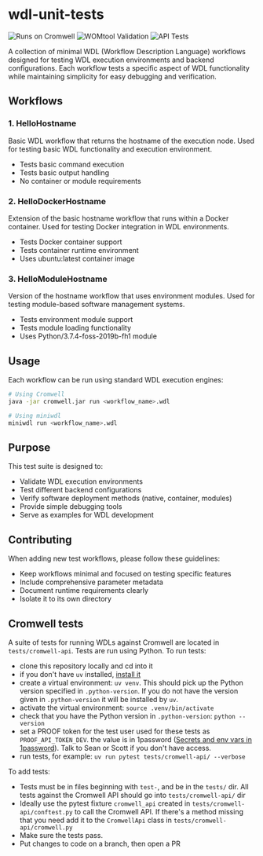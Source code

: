 # wdl-unit-tests

![Runs on Cromwell](https://github.com/FredHutch/wdl-unit-tests/actions/workflows/cromwell-test-run.yml/badge.svg)
![WOMtool Validation](https://github.com/FredHutch/wdl-unit-tests/actions/workflows/womtools-validate.yml/badge.svg)
![API Tests](https://github.com/FredHutch/wdl-unit-tests/actions/workflows/api-tests.yml/badge.svg)

A collection of minimal WDL (Workflow Description Language) workflows designed for testing WDL execution environments and backend configurations. Each workflow tests a specific aspect of WDL functionality while maintaining simplicity for easy debugging and verification.

## Workflows

### 1. HelloHostname
Basic WDL workflow that returns the hostname of the execution node. Used for testing basic WDL functionality and execution environment.
- Tests basic command execution
- Tests basic output handling
- No container or module requirements

### 2. HelloDockerHostname
Extension of the basic hostname workflow that runs within a Docker container. Used for testing Docker integration in WDL environments.
- Tests Docker container support
- Tests container runtime environment
- Uses ubuntu:latest container image

### 3. HelloModuleHostname
Version of the hostname workflow that uses environment modules. Used for testing module-based software management systems.
- Tests environment module support
- Tests module loading functionality
- Uses Python/3.7.4-foss-2019b-fh1 module

## Usage
Each workflow can be run using standard WDL execution engines:

```bash
# Using Cromwell
java -jar cromwell.jar run <workflow_name>.wdl

# Using miniwdl
miniwdl run <workflow_name>.wdl
```

## Purpose
This test suite is designed to:
- Validate WDL execution environments
- Test different backend configurations
- Verify software deployment methods (native, container, modules)
- Provide simple debugging tools
- Serve as examples for WDL development

## Contributing
When adding new test workflows, please follow these guidelines:
- Keep workflows minimal and focused on testing specific features
- Include comprehensive parameter metadata
- Document runtime requirements clearly
- Isolate it to its own directory

## Cromwell tests

A suite of tests for running WDLs against Cromwell are located in `tests/cromwell-api`. Tests are run using Python. To run tests:

- clone this repository locally and cd into it
- if you don't have `uv` installed, [install it][uvinstall]
- create a virtual environment: `uv venv`. This should pick up the Python version specified in `.python-version`. If you do not have the version given in `.python-version` it will be installed by `uv`. 
- activate the virtual environment: `source .venv/bin/activate`
- check that you have the Python version in `.python-version`: `python --version`
- set a PROOF token for the test user used for these tests as `PROOF_API_TOKEN_DEV`. the value is in 1password ([Secrets and env vars in 1password](https://developer.1password.com/docs/cli/secrets-environment-variables/)). Talk to Sean or Scott if you don't have access.
- run tests, for example: `uv run pytest tests/cromwell-api/ --verbose` 

To add tests:

- Tests must be in files beginning with `test-`, and be in the `tests/` dir. All tests against the Cromwell API should go into `tests/cromwell-api/` dir
- Ideally use the pytest fixture `cromwell_api` created in `tests/cromwell-api/conftest.py` to call the Cromwell API. If there's a method missing that you need add it to the `CromwellApi` class in `tests/cromwell-api/cromwell.py`
- Make sure the tests pass. 
- Put changes to code on a branch, then open a PR

[uvinstall]: https://docs.astral.sh/uv/getting-started/installation/
